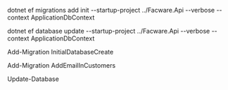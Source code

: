 

dotnet ef migrations add init --startup-project ../Facware.Api --verbose --context ApplicationDbContext

dotnet ef database update --startup-project ../Facware.Api --verbose --context ApplicationDbContext

Add-Migration InitialDatabaseCreate

Add-Migration AddEmailInCustomers


Update-Database